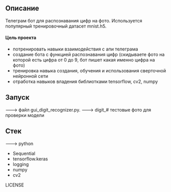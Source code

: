 ## Описание
Телеграм бот для распознавания цифр на фото. Используется популярный тренировочный датасет mnist.h5.
#### Цель проекта  
- потренировать навыки взаимодействия с апи телеграма
- создание бота с функцией распознавания цифр (скидываете фото на которой есть цифра от 0 до 9, бот пишет какая именно цифра на фото)
- тренировка навыка создания, обучения и использования сверточной нейронной сети
- отработка навыков владения библиотками tensorflow, cv2, numpy
## Запуск 
---> файл gui_digit_recognizer.py.
---> digit_# тестовые фото для проверки модели

## Стек
---> python
- Sequential
- tensorflow.keras
- logging
- numpy 
- cv2

LICENSE
